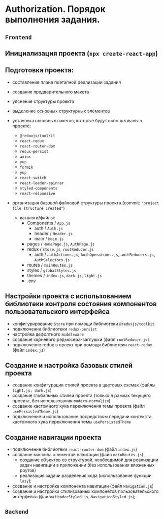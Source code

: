 # Authorization. Порядок выполнения задания.

## `Frontend`

## Инициализация проекта (`npx create-react-app`)

## Подготовка проекта:

- составление плана поэтапной реализации задания
- создание предварительного макета
- уяснение структуры проекта
- выделение основных структурных элементов
- установка основных пакетов, которые будут использованы в проекте:
  - `@reduxjs/toolkit`
  - `react-redux`
  - `react-router-dom`
  - `redux-persist`
  - `axios`
  - `yup`
  - `formik`
  - `yup`
  - `react-switch`
  - `react-loader-spinner`
  - `styled-components`
  - `react-responsive`
- организация базовой файловой структуры проекта (commit: `"project file structure created"`)

  - каталоги/файлы:
    - Components / `App.js`
      - auth / `Auth.js`
      - header / `Header.js`
      - main / `Main.js`
    - pages / `HomePage.js`, `AuthPage.js`
    - redux / `store.js`, `rootReducer.js`
      - auth / `authActions.js`, `AuthOperations.js`, `authReducers.js`, `AuthSelectors.js`
    - routes / `mainRoutes.js`
    - styles / `globalStyles.js`
    - themes / `index.js`, `dark.js`, `light.js`
    - .env

## Настройки проекта с использованием библиотеки контроля состояния компонентов пользовательского интерфейса

- конфигурирование `Store` при помощи библиотеки `@reduxjs/toolkit`
- подключение библиотеки `redux-persist`
- настройка дефолтного `middleware`
- создание корневого редьюсера-заглушки (файл `rootReducer.js`)
- подключение redux в проект при помощи библиотеки `react-redux` (файл `index.js`)

## Создание и настройка базовых стилей проекта

- создание конфигурации стилей проекта в цветовых схемах (файлы `light.js, dark.js`)
- создание глобальных стилей проекта (только в рамках текущего проекта, без использования `modern-normalize`)
- создание кастомного хука переключения темы проекта (файл `usePersistedTheme.js`)
- подключение и использование посредством передачи контекста кастомного хука переключения темы `usePersistedTheme`

## Создание навигации проекта

- подключение библиотеки `react-router-dom` (файл `index.js`)
- создание массива элементов навигации (файл `mainRoutes.js`)
  - создание объектов со структурой, необходимой для реализации задач навигации в приложении (без использования вложенных роутов)
  - реализация задачи разделения кода (использование функции `lazy`);
- создание и настройка компонента навигации (файл `Navigation.js`)
- создание и настройка стилизованых компонетов пользовательского интерфейса (файлы `HeaderStyled.js`, `NavigationStyled.js`);

## `Backend`

<!-- ## Задание. Тестовое задание
Необходимо создать React/Vue + Node.js SPA приложение, которое будет отображать форму авторизации пользователя.
Предпочтительнее использовать Vue.js, так как Vue у тебя не основной фреймворк - знание Vue строго оценивать не будем.

Описание:
При заходе на стартовую страницу пользователю отображается форма авторизации, на которой находятся поля для ввода логина и пароля и кнопка "Отправить".
При нажатии на кнопку "Отправить" происходит валидация формы (оба поля не могут быть пустыми), при ошибке валидации пользователю отображается соответствующее сообщение.
Валидация происходит на стороне клиента без перезагрузки страницы. При корректном вводе login & password, после проверки пользователя на стороне сервера, пользователю отображается страница с приветствием, в противном случае - сообщение об ошибке авторизации и предложение повторного ввода.
Дизайн - свободный, можно использовать material.

Обмен данными между клиентом и сервером осуществляется в XML.

В результате в ответ на это письмо должны быть отправлены:
1. Исходный код (ссылка на git) с комментариями

Приветствуется:
1. Использование пакетов (по желанию): Formik, Yup, Axios, express, парсер xml || любые альтернативы пакетов из перечня
2. Управление пользователями CRUD (на примитивном уровне)
3. Ссылка на развернутое рабочее приложение

Настоятельно рекомендуется:
1. Комментирование кода! - без коментариев задание считается не выполненным
2. Redux || любая другая альтернатива контейнера состояний
3. Добавить пользователя admin с паролем 12345 для входа в приложение. БД не обязательна, можно "хардкод" || "файловое" хранение (eg node fs || sqlite3 etc).
4. Для Middle+: сессионность/токенизация (можно на примитивном уровне).
5. Webpack cfg.
6. Middle+*: Валидация входящих параметров (Joi etc) -->

```

```
